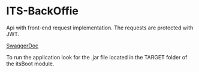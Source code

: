 # ITS-BackOffie

Api with front-end request implementation.
The requests are protected with JWT.

[SwaggerDoc](http://localhost:8080/swagger-ui.html)

To run the application look for the .jar file located in the TARGET folder of the itsBoot module.
